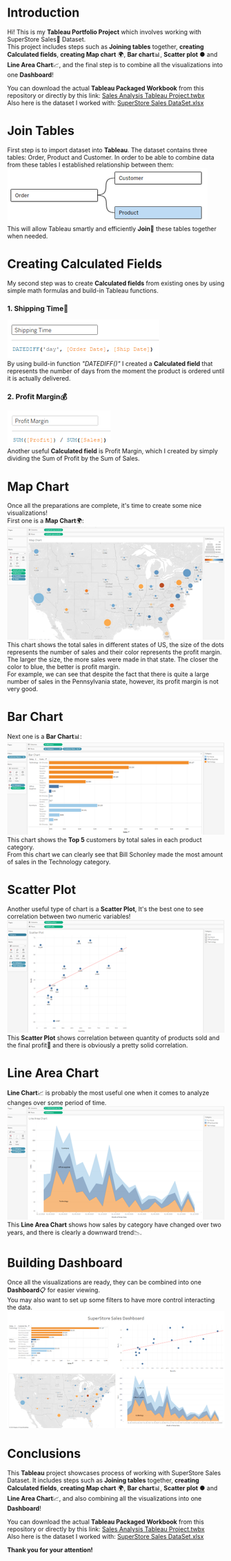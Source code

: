 # Introduction

Hi! This is my **Tableau Portfolio Project** which involves working with SuperStore Sales🛒 Dataset.  
This project includes steps such as **Joining tables** together, **creating Calculated fields**, **creating Map chart** 🌍,
**Bar chart**📊, **Scatter plot** ● and **Line Area Chart**📈, and the final step is to combine all the visualizations into one
**Dashboard**!

You can download the actual **Tableau Packaged Workbook** from this repository or directly by this link: [Sales Analysis Tableau Project.twbx](/Sales%20Analysis%20Tableau%20Project.twbx/)  
Also here is the dataset I worked with: [SuperStore Sales DataSet.xlsx](/SuperStore%20Sales%20DataSet.xlsx/)

# Join Tables

First step is to import dataset into **Tableau**. The dataset contains three tables: Order, Product and Customer. In order to be able to combine data from these tables 
I established relationship between them:  
![1_join_tables.png](assets%2F1_join_tables.png)  
This will allow Tableau smartly and efficiently **Join**🔗 these tables together when needed.

# Creating Calculated Fields
My second step was to create **Calculated fields** from existing ones by using simple math formulas and build-in Tableau functions.

### 1. Shipping Time🚚
![2_shipping_time.png](assets%2F2_shipping_time.png)  
By using build-in function _"DATEDIFF()"_ I created a **Calculated field** that represents the number of days from the moment the product is ordered until it is actually delivered.
### 2. Profit Margin💰
![3_profit_margin.png](assets%2F3_profit_margin.png)  
Another useful **Calculated field** is Profit Margin, which I created by simply dividing the Sum of Profit by the Sum of Sales.

# Map Chart
Once all the preparations are complete, it's time to create some nice visualizations!  
First one is a **Map Chart**🌍:
![4_map_chart.png](assets%2F4_map_chart.png)  
This chart shows the total sales in different states of US, the size of the dots represents the number of sales and their color represents the profit margin.  
The larger the size, the more sales were made in that state. The closer the color to blue, the better is profit margin.  
For example, we can see that despite the fact that there is quite a large number of sales in the Pennsylvania state, however, its profit margin is not very good.

# Bar Chart
Next one is a **Bar Chart**📊:  
![5_bar_chart.png](assets%2F5_bar_chart.png)  
This chart shows the **Top 5** customers by total sales in each product category.   
From this chart we can clearly see that Bill Schonley made the most amount of sales in the Technology category.

# Scatter Plot
Another useful type of chart is a **Scatter Plot**, It's the best one to see correlation between two numeric variables!  
![6_scatter_plot_chart.png](assets%2F6_scatter_plot_chart.png)  
This **Scatter Plot** shows correlation between quantity of products sold and the final profit💸 and there is obviously a pretty solid correlation.

# Line Area Chart
**Line Chart**📈 is probably the most useful one when it comes to analyze changes over some period of time.
![7_line_area_chart.png](assets%2F7_line_area_chart.png)
This **Line Area Chart** shows how sales by category have changed over two years, and there is clearly a downward trend📉.

# Building Dashboard
Once all the visualizations are ready, they can be combined into one **Dashboard**📋 for easier viewing.  
You may also want to set up some filters to have more control interacting the data.
![8_dashboard.png](assets%2F8_dashboard.png)

# Conclusions
This **Tableau** project showcases process of working with SuperStore Sales Dataset. It includes steps such as **Joining tables** together, **creating Calculated fields**, **creating Map chart** 🌍,
**Bar chart**📊, **Scatter plot** ● and **Line Area Chart**📈, and also combining all the visualizations into one
**Dashboard**!

You can download the actual **Tableau Packaged Workbook** from this repository or directly by this link: [Sales Analysis Tableau Project.twbx](/Sales%20Analysis%20Tableau%20Project.twbx/)  
Also here is the dataset I worked with: [SuperStore Sales DataSet.xlsx](/SuperStore%20Sales%20DataSet.xlsx/)

**Thank you for your attention!**


